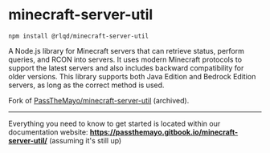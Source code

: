 # minecraft-server-util

```
npm install @rlqd/minecraft-server-util
```

A Node.js library for Minecraft servers that can retrieve status, perform queries, and RCON into servers. It uses modern Minecraft protocols to support the latest servers and also includes backward compatibility for older versions. This library supports both Java Edition and Bedrock Edition servers, as long as the correct method is used.

Fork of [PassTheMayo/minecraft-server-util](https://github.com/PassTheMayo/minecraft-server-util) (archived).

---

Everything you need to know to get started is located within our documentation website: **https://passthemayo.gitbook.io/minecraft-server-util/** (assuming it's still up)